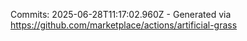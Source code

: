 Commits: 2025-06-28T11:17:02.960Z - Generated via https://github.com/marketplace/actions/artificial-grass
<br>
